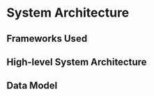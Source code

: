 # System Architecture
<!-- Replace all of the titles with relevant titles -->

## Frameworks Used

## High-level System Architecture

## Data Model
